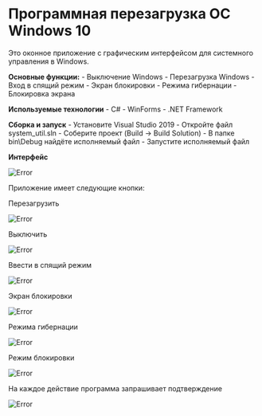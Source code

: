 # Программная перезагрузка ОС Windows 10

Это оконное приложение с графическим интерфейсом для системного управления в Windows.

**Основные функции:**
    - Выключение Windows
    - Перезагрузка Windows
    - Вход в спящий режим
    - Экран блокировки
    - Режима гибернации
    - Блокировка экрана
    
**Используемые технологии**
    - C#
    - WinForms
    - .NET Framework

**Сборка и запуск**
    - Установите Visual Studio 2019
    - Откройте файл system_util.sln
    - Соберите проект (Build -> Build Solution)
    - В папке bin\Debug найдёте исполняемый файл
    - Запустите исполняемый файл

**Интерфейс**

![Error](https://imgur.com/wK02cG4.png)

Приложение имеет следующие кнопки:

Перезагрузить

![Error](https://imgur.com/jE3kg5u.png)

Выключить

![Error](https://imgur.com/2s9ePvt.png)

Ввести в спящий режим

![Error](https://imgur.com/Lj5sqYk.png)

Экран блокировки

![Error](https://imgur.com/Cjd1OG2.png)

Режима гибернации

![Error](https://imgur.com/QCntebA.png)

Режим блокировки

![Error](https://imgur.com/5tLyg8K.png)

На каждое действие программа запрашивает подтверждение 

![Error](https://imgur.com/ADjkq9Y.png)
